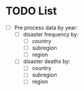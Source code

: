 # TODO List

- [ ] Pre process data by year: 
    - [ ] disaster frequency by:
        - [ ] country
        - [ ] subregion
        - [ ] region
    - [ ] disaster deaths by:
        - [ ] country
        - [ ] subregion
        - [ ] region
